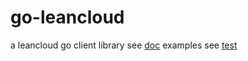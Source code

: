 go-leancloud
============

a leancloud go client library
see [doc](http://godoc.org/github.com/zx9597446/go-leancloud)
examples see [test](http://github.com/zx9597446/go-leancloud/blob/master/lean_test.go)
